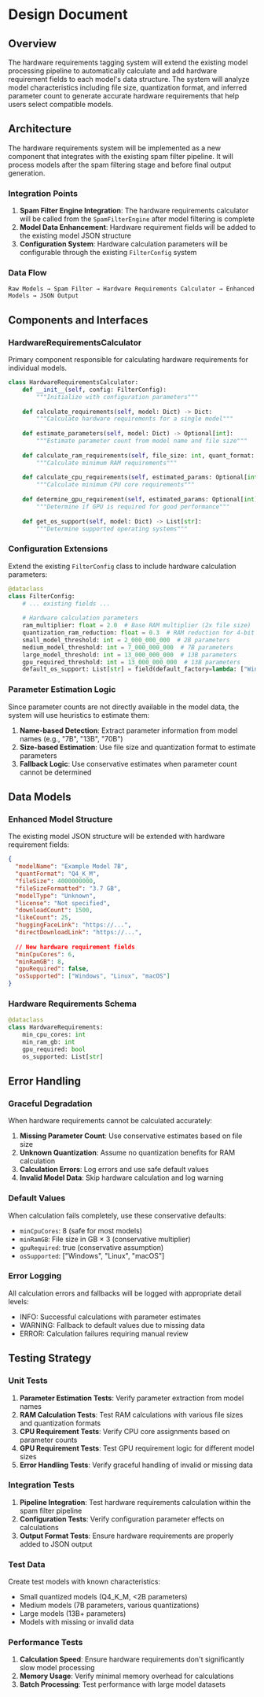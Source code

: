 # Design Document

## Overview

The hardware requirements tagging system will extend the existing model processing pipeline to automatically calculate and add hardware requirement fields to each model's data structure. The system will analyze model characteristics including file size, quantization format, and inferred parameter count to generate accurate hardware requirements that help users select compatible models.

## Architecture

The hardware requirements system will be implemented as a new component that integrates with the existing spam filter pipeline. It will process models after the spam filtering stage and before final output generation.

### Integration Points

1. **Spam Filter Engine Integration**: The hardware requirements calculator will be called from the `SpamFilterEngine` after model filtering is complete
2. **Model Data Enhancement**: Hardware requirement fields will be added to the existing model JSON structure
3. **Configuration System**: Hardware calculation parameters will be configurable through the existing `FilterConfig` system

### Data Flow

```
Raw Models → Spam Filter → Hardware Requirements Calculator → Enhanced Models → JSON Output
```

## Components and Interfaces

### HardwareRequirementsCalculator

Primary component responsible for calculating hardware requirements for individual models.

```python
class HardwareRequirementsCalculator:
    def __init__(self, config: FilterConfig):
        """Initialize with configuration parameters"""
        
    def calculate_requirements(self, model: Dict) -> Dict:
        """Calculate hardware requirements for a single model"""
        
    def estimate_parameters(self, model: Dict) -> Optional[int]:
        """Estimate parameter count from model name and file size"""
        
    def calculate_ram_requirements(self, file_size: int, quant_format: str) -> int:
        """Calculate minimum RAM requirements"""
        
    def calculate_cpu_requirements(self, estimated_params: Optional[int], file_size: int) -> int:
        """Calculate minimum CPU core requirements"""
        
    def determine_gpu_requirement(self, estimated_params: Optional[int], file_size: int, quant_format: str) -> bool:
        """Determine if GPU is required for good performance"""
        
    def get_os_support(self, model: Dict) -> List[str]:
        """Determine supported operating systems"""
```

### Configuration Extensions

Extend the existing `FilterConfig` class to include hardware calculation parameters:

```python
@dataclass
class FilterConfig:
    # ... existing fields ...
    
    # Hardware calculation parameters
    ram_multiplier: float = 2.0  # Base RAM multiplier (2x file size)
    quantization_ram_reduction: float = 0.3  # RAM reduction for 4-bit quant
    small_model_threshold: int = 2_000_000_000  # 2B parameters
    medium_model_threshold: int = 7_000_000_000  # 7B parameters
    large_model_threshold: int = 13_000_000_000  # 13B parameters
    gpu_required_threshold: int = 13_000_000_000  # 13B parameters
    default_os_support: List[str] = field(default_factory=lambda: ["Windows", "Linux", "macOS"])
```

### Parameter Estimation Logic

Since parameter counts are not directly available in the model data, the system will use heuristics to estimate them:

1. **Name-based Detection**: Extract parameter information from model names (e.g., "7B", "13B", "70B")
2. **Size-based Estimation**: Use file size and quantization format to estimate parameters
3. **Fallback Logic**: Use conservative estimates when parameter count cannot be determined

## Data Models

### Enhanced Model Structure

The existing model JSON structure will be extended with hardware requirement fields:

```json
{
  "modelName": "Example Model 7B",
  "quantFormat": "Q4_K_M",
  "fileSize": 4000000000,
  "fileSizeFormatted": "3.7 GB",
  "modelType": "Unknown",
  "license": "Not specified",
  "downloadCount": 1500,
  "likeCount": 25,
  "huggingFaceLink": "https://...",
  "directDownloadLink": "https://...",
  
  // New hardware requirement fields
  "minCpuCores": 6,
  "minRamGB": 8,
  "gpuRequired": false,
  "osSupported": ["Windows", "Linux", "macOS"]
}
```

### Hardware Requirements Schema

```python
@dataclass
class HardwareRequirements:
    min_cpu_cores: int
    min_ram_gb: int
    gpu_required: bool
    os_supported: List[str]
```

## Error Handling

### Graceful Degradation

When hardware requirements cannot be calculated accurately:

1. **Missing Parameter Count**: Use conservative estimates based on file size
2. **Unknown Quantization**: Assume no quantization benefits for RAM calculation
3. **Calculation Errors**: Log errors and use safe default values
4. **Invalid Model Data**: Skip hardware calculation and log warning

### Default Values

When calculation fails completely, use these conservative defaults:
- `minCpuCores`: 8 (safe for most models)
- `minRamGB`: File size in GB × 3 (conservative multiplier)
- `gpuRequired`: true (conservative assumption)
- `osSupported`: ["Windows", "Linux", "macOS"]

### Error Logging

All calculation errors and fallbacks will be logged with appropriate detail levels:
- INFO: Successful calculations with parameter estimates
- WARNING: Fallback to default values due to missing data
- ERROR: Calculation failures requiring manual review

## Testing Strategy

### Unit Tests

1. **Parameter Estimation Tests**: Verify parameter extraction from model names
2. **RAM Calculation Tests**: Test RAM calculations with various file sizes and quantization formats
3. **CPU Requirement Tests**: Verify CPU core assignments based on parameter counts
4. **GPU Requirement Tests**: Test GPU requirement logic for different model sizes
5. **Error Handling Tests**: Verify graceful handling of invalid or missing data

### Integration Tests

1. **Pipeline Integration**: Test hardware requirements calculation within the spam filter pipeline
2. **Configuration Tests**: Verify configuration parameter effects on calculations
3. **Output Format Tests**: Ensure hardware requirements are properly added to JSON output

### Test Data

Create test models with known characteristics:
- Small quantized models (Q4_K_M, <2B parameters)
- Medium models (7B parameters, various quantizations)
- Large models (13B+ parameters)
- Models with missing or invalid data

### Performance Tests

1. **Calculation Speed**: Ensure hardware requirements don't significantly slow model processing
2. **Memory Usage**: Verify minimal memory overhead for calculations
3. **Batch Processing**: Test performance with large model datasets
